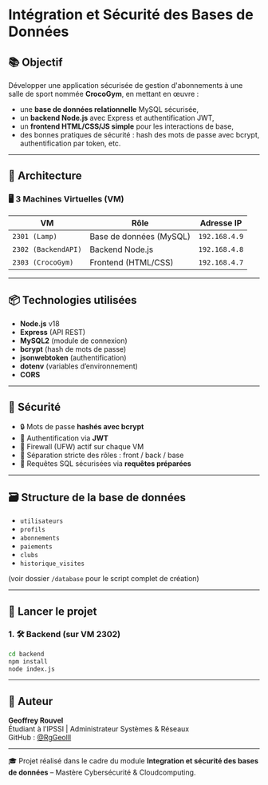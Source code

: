 # Intégration et Sécurité des Bases de Données

## 📚 Objectif

Développer une application sécurisée de gestion d'abonnements à une salle de sport nommée **CrocoGym**, en mettant en œuvre :
- une **base de données relationnelle** MySQL sécurisée,
- un **backend Node.js** avec Express et authentification JWT,
- un **frontend HTML/CSS/JS simple** pour les interactions de base,
- des bonnes pratiques de sécurité : hash des mots de passe avec bcrypt, authentification par token, etc.

---

## 🧱 Architecture

### 🖥️ 3 Machines Virtuelles (VM)

| VM             | Rôle                        | Adresse IP         |
|----------------|-----------------------------|---------------------|
| `2301 (Lamp)`  | Base de données (MySQL)     | `192.168.4.9`       |
| `2302 (BackendAPI)` | Backend Node.js          | `192.168.4.8`       |
| `2303 (CrocoGym)`   | Frontend (HTML/CSS)      | `192.168.4.7`       |

---

## 📦 Technologies utilisées

- **Node.js** v18
- **Express** (API REST)
- **MySQL2** (module de connexion)
- **bcrypt** (hash de mots de passe)
- **jsonwebtoken** (authentification)
- **dotenv** (variables d’environnement)
- **CORS**

---

## 🔐 Sécurité

- 🔒 Mots de passe **hashés avec bcrypt**
- 🔐 Authentification via **JWT**
- 🔐 Firewall (UFW) actif sur chaque VM
- 🔐 Séparation stricte des rôles : front / back / base
- 🔐 Requêtes SQL sécurisées via **requêtes préparées**

---

## 🗃️ Structure de la base de données

- `utilisateurs`
- `profils`
- `abonnements`
- `paiements`
- `clubs`
- `historique_visites`

(voir dossier `/database` pour le script complet de création)

---

## 🚀 Lancer le projet

### 1. 🛠️ Backend (sur VM 2302)

```bash
cd backend
npm install
node index.js
```
---

## 🤖 Auteur

**Geoffrey Rouvel**  
Étudiant à l’IPSSI | Administrateur Systèmes & Réseaux  
GitHub : [@RgGeolll](https://github.com/RgGeolll)

---

🎓 Projet réalisé dans le cadre du module **Integration et sécurité des bases de données** – Mastère Cybersécurité & Cloudcomputing.